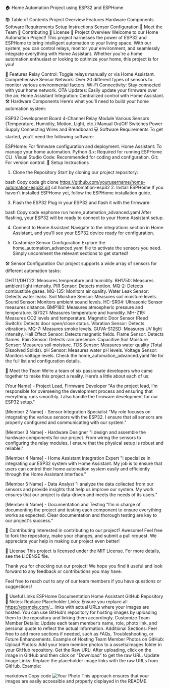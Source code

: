 🏠 Home Automation Project using ESP32 and ESPHome


📚 Table of Contents
Project Overview
Features
Hardware Components
Software Requirements
Setup Instructions
Sensor Configuration
👥 Meet the Team
🤝 Contributing
📄 License
🚀 Project Overview
Welcome to our Home Automation Project! This project harnesses the power of ESP32 and ESPHome to bring intelligent automation to your living space. With our system, you can control relays, monitor your environment, and seamlessly integrate everything with Home Assistant. Whether you're a home automation enthusiast or looking to optimize your home, this project is for you!

🌟 Features
Relay Control: Toggle relays manually or via Home Assistant.
Comprehensive Sensor Network: Over 20 different types of sensors to monitor various environmental factors.
Wi-Fi Connectivity: Stay connected with your home network.
OTA Updates: Easily update your firmware over the air.
Home Assistant Integration: Centralized control with Home Assistant.
🛠️ Hardware Components
Here’s what you’ll need to build your home automation system:

ESP32 Development Board
4-Channel Relay Module
Various Sensors (Temperature, Humidity, Motion, Light, etc.)
Manual On/Off Switches
Power Supply
Connecting Wires and Breadboard
💻 Software Requirements
To get started, you’ll need the following software:

ESPHome: For firmware configuration and deployment.
Home Assistant: To manage your home automation.
Python 3.x: Required for running ESPHome CLI.
Visual Studio Code: Recommended for coding and configuration.
Git: For version control.
📖 Setup Instructions
1. Clone the Repository
Start by cloning our project repository:

bash
Copy code
git clone https://github.com/yourusername/home-automation-esp32.git
cd home-automation-esp32
2. Install ESPHome
If you haven't installed ESPHome yet, follow the ESPHome installation guide.

3. Flash the ESP32
Plug in your ESP32 and flash it with the firmware:

bash
Copy code
esphome run home_automation_advanced.yaml
After flashing, your ESP32 will be ready to connect to your Home Assistant setup.

4. Connect to Home Assistant
Navigate to the integrations section in Home Assistant, and you’ll see your ESP32 device ready for configuration.

5. Customize Sensor Configuration
Explore the home_automation_advanced.yaml file to activate the sensors you need. Simply uncomment the relevant sections to get started!

🛠️ Sensor Configuration
Our project supports a wide array of sensors for different automation tasks:

DHT11/DHT22: Measures temperature and humidity.
BH1750: Measures ambient light intensity.
PIR Sensor: Detects motion.
MQ-2: Detects combustible gases.
MQ-135: Monitors air quality.
Water Leak Sensor: Detects water leaks.
Soil Moisture Sensor: Measures soil moisture levels.
Sound Sensor: Monitors ambient sound levels.
HC-SR04: Ultrasonic Sensor measures distance.
BMP180: Measures atmospheric pressure and temperature.
Si7021: Measures temperature and humidity.
MH-Z19: Measures CO2 levels and temperature.
Magnetic Door Sensor (Reed Switch): Detects door open/close status.
Vibration Sensor: Detects vibrations.
MQ-7: Measures smoke levels.
GUVA-S12SD: Measures UV light intensity.
Hall Effect Sensor: Detects magnetic fields.
Flame Sensor: Detects flames.
Rain Sensor: Detects rain presence.
Capacitive Soil Moisture Sensor: Measures soil moisture.
TDS Sensor: Measures water quality (Total Dissolved Solids).
pH Sensor: Measures water pH levels.
Voltage Sensor: Monitors voltage levels.
Check the home_automation_advanced.yaml file for the full list and configuration details.

👥 Meet the Team
We’re a team of six passionate developers who came together to make this project a reality. Here’s a little about each of us:

[Your Name] - Project Lead, Firmware Developer
"As the project lead, I’m responsible for overseeing the development process and ensuring that everything runs smoothly. I also handle the firmware development for our ESP32 setup."

[Member 2 Name] - Sensor Integration Specialist
"My role focuses on integrating the various sensors with the ESP32. I ensure that all sensors are properly configured and communicating with our system."

[Member 3 Name] - Hardware Designer
"I design and assemble the hardware components for our project. From wiring the sensors to configuring the relay modules, I ensure that the physical setup is robust and reliable."

[Member 4 Name] - Home Assistant Integration Expert
"I specialize in integrating our ESP32 system with Home Assistant. My job is to ensure that users can control their home automation system easily and efficiently through the Home Assistant interface."

[Member 5 Name] - Data Analyst
"I analyze the data collected from our sensors and provide insights that help us improve our system. My work ensures that our project is data-driven and meets the needs of its users."

[Member 6 Name] - Documentation and Testing
"I’m in charge of documenting the project and testing each component to ensure everything works as expected. Clear documentation and thorough testing are key to our project's success."

🤝 Contributing
Interested in contributing to our project? Awesome! Feel free to fork the repository, make your changes, and submit a pull request. We appreciate your help in making our project even better!

📄 License
This project is licensed under the MIT License. For more details, see the LICENSE file.

Thank you for checking out our project! We hope you find it useful and look forward to any feedback or contributions you may have.

Feel free to reach out to any of our team members if you have questions or suggestions!

🔗 Useful Links
ESPHome Documentation
Home Assistant
GitHub Repository
📝 Notes:
Replace Placeholder Links: Ensure you replace all https://example.com/... links with actual URLs where your images are hosted. You can use GitHub’s repository for hosting images by uploading them to the repository and linking them accordingly.
Customize Team Member Details: Update each team member’s name, role, photo link, and personal quote to reflect the actual information.
Additional Sections: Feel free to add more sections if needed, such as FAQs, Troubleshooting, or Future Enhancements.
Example of Hosting Team Member Photos on GitHub:
Upload Photos: Add your team member photos to a assets/images folder in your GitHub repository.
Get the Raw URL: After uploading, click on the image in GitHub and then click on "Download" to get the raw URL.
Update Image Links: Replace the placeholder image links with the raw URLs from GitHub.
Example:

markdown
Copy code
![Your Photo](https://raw.githubusercontent.com/yourusername/home-automation-esp32/main/assets/images/your_photo.png)
This approach ensures that your images are easily accessible and properly displayed in the README.
